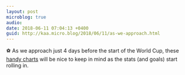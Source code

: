 ```yaml
---
layout: post
microblog: true
audio: 
date: 2018-06-11 07:04:13 +0400
guid: http://kaa.micro.blog/2018/06/11/as-we-approach.html
---
```

⚽ As we approach just 4 days before the start of the World Cup, these [handy charts](https://www.bbc.co.uk/sport/football/44388118) will be nice to keep in mind as the stats (and goals) start rolling in.
